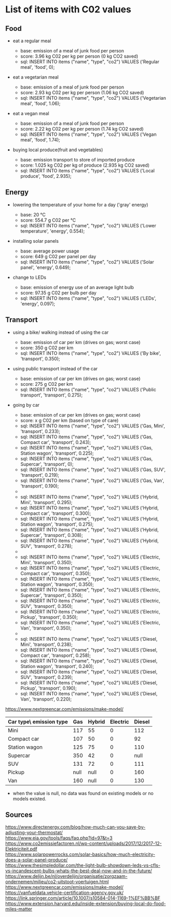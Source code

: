 # List of items with C02 values

## Food
- eat a regular meal  <br> 
	* base: emission of a meal of junk food per person <br> 
	* score: 3.96 kg C02 per kg per person (0 kg CO2 saved) <br> 
	* sql: INSERT INTO items ("name", "type", "co2") VALUES ('Regular meal', 'food', 0); <br> 

- eat a vegetarian meal <br> 
	* base: emission of a meal of junk food per person <br>  
	* score: 2.93 kg C02 per kg per person (1.06 kg CO2 saved) <br> 
	* sql: INSERT INTO items ("name", "type", "co2") VALUES ('Vegetarian meal', 'food', 1.06); <br> 

- eat a vegan meal <br> 
	* base: emission of a meal of junk food per person <br> 
	* score: 2.22 kg C02 per kg per person (1.74 kg CO2 saved) <br> 
	* sql: INSERT INTO items ("name", "type", "co2") VALUES ('Vegan meal', 'food', 1.74); <br> 

- buying local produce(fruit and vegetables) <br> 
	* base: emission transport to store of imported produce <br> 
	* score: 1.025 kg C02 per kg of produce (2.935 kg CO2 saved) <br>
	* sql: INSERT INTO items ("name", "type", "co2") VALUES ('Local produce', 'food', 2.935); <br> 
	
	
	
	
## Energy
- lowering the temperature of your home for a day ('gray' energy) <br>
	* base: 20 °C <br>
	* score: 554.7 g C02 per °C <br> 
	* sql: INSERT INTO items ("name", "type", "co2") VALUES ('Lower temperature', 'energy', 0.554); <br> 

- installing solar panels <br>
	* base: average power usage <br>
	* score: 649 g C02 per panel per day <br>
	* sql: INSERT INTO items ("name", "type", "co2") VALUES ('Solar panel', 'energy', 0.649); <br> 

- change to LEDs <br>
	* base: emission of energy use of an average light bulb <br>
	* score: 97.35 g C02 per bulb per day <br>
	* sql: INSERT INTO items ("name", "type", "co2") VALUES ('LEDs', 'energy', 0.097); <br> 



## Transport
- using a bike/ walking instead of using the car <br>
	* base: emission of car per km (drives on gas; worst case) <br>
	* score: 350 g C02 per km <br>
	* sql: INSERT INTO items ("name", "type", "co2") VALUES ('By bike', 'transport', 0.350); <br> 

- using public transport instead of the car <br>
	* base: emission of car per km (drives on gas; worst case) <br>
	* score: 275 g C02 per km  <br>
	* sql: INSERT INTO items ("name", "type", "co2") VALUES ('Public transport', 'transport', 0.275); <br> 

- going by car <br>
	* base: emission of car per km (drives on gas; worst case) <br>
	* score: x g C02 per km (based on type of care) <br>
	* sql: INSERT INTO items ("name", "type", "co2") VALUES ('Gas, Mini', 'transport', 0.233); <br> 
	* sql: INSERT INTO items ("name", "type", "co2") VALUES ('Gas, Compact car', 'transport', 0.243); <br> 
	* sql: INSERT INTO items ("name", "type", "co2") VALUES ('Gas, Station wagon', 'transport', 0.225); <br> 
	* sql: INSERT INTO items ("name", "type", "co2") VALUES ('Gas, Supercar', 'transport', 0); <br> 
	* sql: INSERT INTO items ("name", "type", "co2") VALUES ('Gas, SUV', 'transport', 0.219); <br> 
	* sql: INSERT INTO items ("name", "type", "co2") VALUES ('Gas, Van', 'transport', 0.190); <br> 
	* 
	* sql: INSERT INTO items ("name", "type", "co2") VALUES ('Hybrid, Mini', 'transport', 0.295); <br> 
	* sql: INSERT INTO items ("name", "type", "co2") VALUES ('Hybrid, Compact car', 'transport', 0.300); <br> 
	* sql: INSERT INTO items ("name", "type", "co2") VALUES ('Hybrid, Station wagon', 'transport', 0.275); <br> 
	* sql: INSERT INTO items ("name", "type", "co2") VALUES ('Hybrid, Supercar', 'transport', 0.308); <br> 
	* sql: INSERT INTO items ("name", "type", "co2") VALUES ('Hybrid, SUV', 'transport', 0.278); <br>
	* 
	* sql: INSERT INTO items ("name", "type", "co2") VALUES ('Electric, Mini', 'transport', 0.350); <br> 
	* sql: INSERT INTO items ("name", "type", "co2") VALUES ('Electric, Compact car', 'transport', 0.350); <br> 
	* sql: INSERT INTO items ("name", "type", "co2") VALUES ('Electric, Station wagon', 'transport', 0.350); <br> 
	* sql: INSERT INTO items ("name", "type", "co2") VALUES ('Electric, Supercar', 'transport', 0.350); <br> 
	* sql: INSERT INTO items ("name", "type", "co2") VALUES ('Electric, SUV', 'transport', 0.350); <br> 
	* sql: INSERT INTO items ("name", "type", "co2") VALUES ('Electric, Pickup', 'transport', 0.350); <br> 
	* sql: INSERT INTO items ("name", "type", "co2") VALUES ('Electric, Van', 'transport', 0.350); <br>
	* 
	* sql: INSERT INTO items ("name", "type", "co2") VALUES ('Diesel, Mini', 'transport', 0.238); <br> 
	* sql: INSERT INTO items ("name", "type", "co2") VALUES ('Diesel, Compact car', 'transport', 0.258); <br> 
	* sql: INSERT INTO items ("name", "type", "co2") VALUES ('Diesel, Station wagon', 'transport', 0.240); <br>
	* sql: INSERT INTO items ("name", "type", "co2") VALUES ('Diesel, SUV', 'transport', 0.239); <br> 
	* sql: INSERT INTO items ("name", "type", "co2") VALUES ('Diesel, Pickup', 'transport', 0.190); <br> 
	* sql: INSERT INTO items ("name", "type", "co2") VALUES ('Diesel, Van', 'transport', 0.220); <br>

https://www.nextgreencar.com/emissions/make-model/  <br>


|Car type\ emission type|Gas    |Hybrid |Electric   |Diesel |
|---                    |---    |---    |---        |---    |
|Mini                   |117    |55     |0          |112    |
|Compact car            |107    |50     |0          |92     |
|Station wagon          |125    |75     |0          |110    |
|Supercar               |350    |42     |0          |null   |
|SUV                    |131    |72     |0          |111    |
|Pickup                 |null   |null   |0          |160    |
|Van                    |160    |null   |0          |130    |
* when the value is null, no data was found on existing models or no models existed.


## Sources
https://www.directenergy.com/blog/how-much-can-you-save-by-adjusting-your-thermostat/ <br>
https://www.eia.gov/tools/faqs/faq.php?id=97&t=3 <br>
https://www.co2emissiefactoren.nl/wp-content/uploads/2017/12/2017-12-Elektriciteit.pdf <br>
https://www.solarpowerrocks.com/solar-basics/how-much-electricity-does-a-solar-panel-produce/ <br>
https://www.thesimpledollar.com/the-light-bulb-showdown-leds-vs-cfls-vs-incandescent-bulbs-whats-the-best-deal-now-and-in-the-future/ <br>
https://www.delijn.be/nl/overdelijn/organisatie/zorgzaam-ondernemen/milieu/co2-uitstoot-voertuigen.html <br>
https://www.nextgreencar.com/emissions/make-model/ <br>
https://vanfueldata.vehicle-certification-agency.gov.uk/ <br>
https://link.springer.com/article/10.1007/s10584-014-1169-1%EF%BB%BF <br>
https://www.extension.harvard.edu/inside-extension/buying-local-do-food-miles-matter <br>




